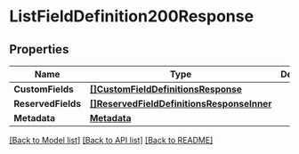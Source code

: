 # ListFieldDefinition200Response

## Properties

Name | Type | Description | Notes
------------ | ------------- | ------------- | -------------
**CustomFields** | [**[]CustomFieldDefinitionsResponse**](CustomFieldDefinitionsResponse.md) |  |
**ReservedFields** | [**[]ReservedFieldDefinitionsResponseInner**](ReservedFieldDefinitionsResponseInner.md) |  |
**Metadata** | [**Metadata**](Metadata.md) |  |[optional] 

[[Back to Model list]](../README.md#documentation-for-models) [[Back to API list]](../README.md#documentation-for-api-endpoints) [[Back to README]](../README.md)


